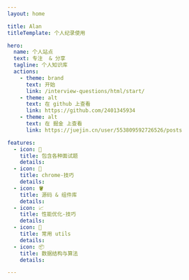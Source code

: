 ```yaml
---
layout: home

title: Alan
titleTemplate: 个人纪录使用

hero:
  name: 个人站点
  text: 专注  & 分享
  tagline: 个人知识库
  actions:
    - theme: brand
      text: 开始
      link: /interview-questions/html/start/
    - theme: alt
      text: 在 github 上查看
      link: https://github.com/2401345934
    - theme: alt
      text: 在 掘金 上查看
      link: https://juejin.cn/user/553809592726526/posts

features:
  - icon: 📖
    title: 包含各种面试题
    details:
  - icon: 🔧
    title: chrome-技巧
    details:
  - icon: 🪣
    title: 源码 & 组件库
    details:
  - icon: 📈
    title: 性能优化-技巧
    details:
  - icon: 🚌
    title: 常用 utils
    details:
  - icon: 📦
    title: 数据结构与算法
    details:

---
```



<HomeBackgrount></HomeBackgrount>
